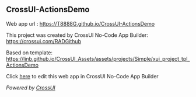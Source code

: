 ## CrossUI-ActionsDemo
Web app url : https://T8888G.github.io/CrossUI-ActionsDemo

This project was created by CrossUI No-Code App Builder: https://crossui.com/RADGithub

Based on template: https://linb.github.io/CrossUI_Assets/assets/projects/Simple/xui_project_tpl_ActionsDemo

Click [here](https://crossui.com/RADGithub/#!from=github&owner=T8888G&repo=CrossUI-ActionsDemo) to edit this web app in CrossUI No-Code App Builder

<i>Powered by [CrossUI](https://crossui.com)</i>

